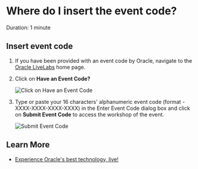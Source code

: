 # Where do I insert the event code?

Duration: 1 minute

## Insert event code

1. If you have been provided with an event code by Oracle, navigate to the [Oracle LiveLabs]((http://livelabs.oracle.com)) home page.

2.  Click on **Have an Event Code?**

    ![Click on Have an Event Code](./images/click-have-event-code.png " ")

3.  Type or paste your 16 characters' alphanumeric event code (format - XXXX-XXXX-XXXX-XXXX) in the Enter Event Code dialog box and click on **Submit Event Code** to access the workshop of the event.

    ![Submit Event Code](./images/submit-event-code.png " ")

## Learn More

* [Experience Oracle's best technology, live!](http://livelabs.oracle.com)
